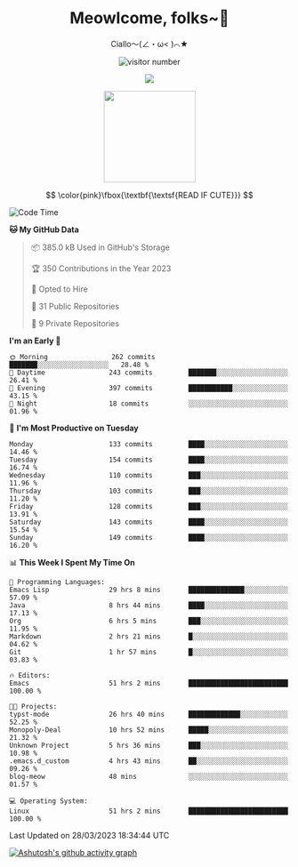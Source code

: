 <div align="center">
  <h1>Meowlcome, folks~👋</h1>
  <p>Ciallo～(∠・ω< )⌒★</p>
</div>

<p align="center">
  <img src="https://count.getloli.com/get/@Ziqi-Yang?theme=rule34" alt="visitor number" />
</p>

<p align="center">
  <img src="https://skillicons.dev/icons?i=rust,c,py,flutter,go,java,js,bash,linux,emacs" />
</p>
<p align="center">
  <img height="165" src="https://github-readme-stats.vercel.app/api?username=Ziqi-Yang&show_icons=true&include_all_commits=true&hide_border=true" />
</p>

$$
\color{pink}\fbox{\textbf{\textsf{READ IF CUTE}}}
$$

<!--START_SECTION:waka-->
![Code Time](http://img.shields.io/badge/Code%20Time-778%20hrs%2027%20mins-blue)

**🐱 My GitHub Data** 

> 📦 385.0 kB Used in GitHub's Storage 
 > 
> 🏆 350 Contributions in the Year 2023
 > 
> 💼 Opted to Hire
 > 
> 📜 31 Public Repositories 
 > 
> 🔑 9 Private Repositories 
 > 
**I'm an Early 🐤** 

```text
🌞 Morning                262 commits         ███████░░░░░░░░░░░░░░░░░░   28.48 % 
🌆 Daytime                243 commits         ███████░░░░░░░░░░░░░░░░░░   26.41 % 
🌃 Evening                397 commits         ███████████░░░░░░░░░░░░░░   43.15 % 
🌙 Night                  18 commits          ░░░░░░░░░░░░░░░░░░░░░░░░░   01.96 % 
```
📅 **I'm Most Productive on Tuesday** 

```text
Monday                   133 commits         ████░░░░░░░░░░░░░░░░░░░░░   14.46 % 
Tuesday                  154 commits         ████░░░░░░░░░░░░░░░░░░░░░   16.74 % 
Wednesday                110 commits         ███░░░░░░░░░░░░░░░░░░░░░░   11.96 % 
Thursday                 103 commits         ███░░░░░░░░░░░░░░░░░░░░░░   11.20 % 
Friday                   128 commits         ███░░░░░░░░░░░░░░░░░░░░░░   13.91 % 
Saturday                 143 commits         ████░░░░░░░░░░░░░░░░░░░░░   15.54 % 
Sunday                   149 commits         ████░░░░░░░░░░░░░░░░░░░░░   16.20 % 
```


📊 **This Week I Spent My Time On** 

```text
💬 Programming Languages: 
Emacs Lisp               29 hrs 8 mins       ██████████████░░░░░░░░░░░   57.09 % 
Java                     8 hrs 44 mins       ████░░░░░░░░░░░░░░░░░░░░░   17.13 % 
Org                      6 hrs 5 mins        ███░░░░░░░░░░░░░░░░░░░░░░   11.95 % 
Markdown                 2 hrs 21 mins       █░░░░░░░░░░░░░░░░░░░░░░░░   04.62 % 
Git                      1 hr 57 mins        █░░░░░░░░░░░░░░░░░░░░░░░░   03.83 % 

🔥 Editors: 
Emacs                    51 hrs 2 mins       █████████████████████████   100.00 % 

🐱‍💻 Projects: 
typst-mode               26 hrs 40 mins      █████████████░░░░░░░░░░░░   52.25 % 
Monopoly-Deal            10 hrs 52 mins      █████░░░░░░░░░░░░░░░░░░░░   21.32 % 
Unknown Project          5 hrs 36 mins       ███░░░░░░░░░░░░░░░░░░░░░░   10.98 % 
.emacs.d_custom          4 hrs 43 mins       ██░░░░░░░░░░░░░░░░░░░░░░░   09.26 % 
blog-meow                48 mins             ░░░░░░░░░░░░░░░░░░░░░░░░░   01.57 % 

💻 Operating System: 
Linux                    51 hrs 2 mins       █████████████████████████   100.00 % 
```


 Last Updated on 28/03/2023 18:34:44 UTC
<!--END_SECTION:waka-->


[![Ashutosh's github activity graph](https://github-readme-activity-graph.cyclic.app/graph?username=Ziqi-Yang&theme=github)](https://github.com/ashutosh00710/github-readme-activity-graph)
